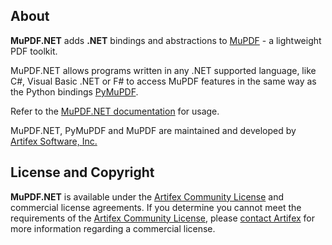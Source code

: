## About

**MuPDF.NET** adds **.NET** bindings and abstractions to [MuPDF](https://mupdf.com) - a lightweight PDF toolkit.

MuPDF.NET allows programs written in any .NET supported language, like C#, Visual Basic .NET or F# to access MuPDF features in the same way as the Python bindings [PyMuPDF](https://pypi.org/project/PyMuPDF/).

Refer to the [MuPDF.NET documentation](https://mupdfnet.readthedocs.io/en/latest/) for usage.

MuPDF.NET, PyMuPDF and MuPDF are maintained and developed by [Artifex Software, Inc.](https://artifex.com)


## License and Copyright

**MuPDF.NET** is available under the [Artifex Community License](https://github.com/ArtifexSoftware/MuPDF.NET/blob/main/LICENSE.md) and commercial license agreements. If you determine you cannot meet the requirements of the [Artifex Community License](https://github.com/ArtifexSoftware/MuPDF.NET/blob/main/LICENSE.md), please [contact Artifex](https://artifex.com/contact/mupdf-net-inquiry.php) for more information regarding a commercial license.